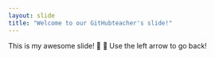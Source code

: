 ```yaml
---
layout: slide
title: "Welcome to our GitHubteacher's slide!"
---
```


This is my awesome slide! 🦖 🎉
Use the left arrow to go back!
